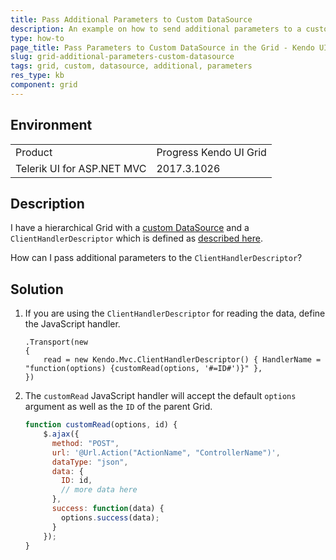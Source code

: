 ```yaml
---
title: Pass Additional Parameters to Custom DataSource
description: An example on how to send additional parameters to a custom DataSource in the Kendo UI Grid.
type: how-to
page_title: Pass Parameters to Custom DataSource in the Grid - Kendo UI Grid for ASP.NET MVC 
slug: grid-additional-parameters-custom-datasource
tags: grid, custom, datasource, additional, parameters
res_type: kb
component: grid
---
```


## Environment

<table>
 <tr>
  <td>Product</td>
  <td>Progress Kendo UI Grid</td>
 </tr>
 <tr>
  <td>Telerik UI for ASP.NET MVC</td>
  <td>2017.3.1026</td>
 </tr>
</table>

## Description

I have a hierarchical Grid with a [custom DataSource](https://demos.telerik.com/aspnet-mvc/grid/custom-datasource) and a `ClientHandlerDescriptor` which is defined as [described here](https://docs.telerik.com/aspnet-mvc/getting-started/custom-datasource#common-scenarios).

How can I pass additional parameters to the `ClientHandlerDescriptor`?

## Solution

1. If you are using the `ClientHandlerDescriptor` for reading the data, define the JavaScript handler.

    ```
    .Transport(new
    {
        read = new Kendo.Mvc.ClientHandlerDescriptor() { HandlerName = "function(options) {customRead(options, '#=ID#')}" },
    })
    ```

1. The `customRead` JavaScript handler will accept the default `options` argument as well as the `ID` of the parent Grid.

    ```JavaScript
    function customRead(options, id) {
        $.ajax({
          method: "POST",
          url: '@Url.Action("ActionName", "ControllerName")',
          dataType: "json",
          data: {
            ID: id,
    		// more data here
          },
          success: function(data) {
            options.success(data);
          }
        });
    }
    ```
